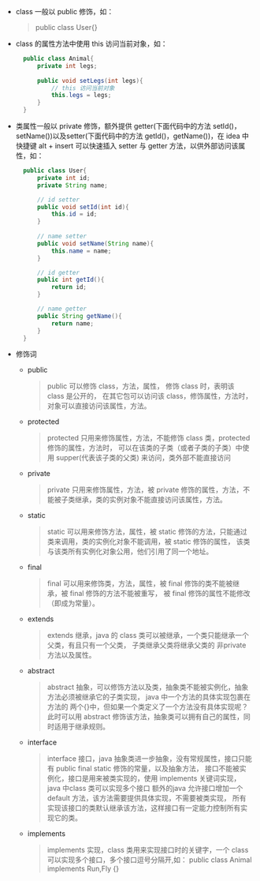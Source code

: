 - class 一般以 public 修饰，如：
    > public class User{}
- class 的属性方法中使用 this 访问当前对象，如：
    ```java
      public class Animal{
          private int legs;
          
          public void setLegs(int legs){
              // this 访问当前对象
              this.legs = legs;
          }   
      }   
    ```
- 类属性一般以 private 修饰，额外提供 getter(下面代码中的方法 setId()，setName())以及setter(下面代码中的方法 getId()，getName())，在 idea 中快捷键 alt + insert 可以快速插入 setter 与 getter 方法，以供外部访问该属性，如：
    ```java
      public class User{
          private int id;
          private String name;
  
          // id setter
          public void setId(int id){
              this.id = id;
          }
          
          // name setter
          public void setName(String name){
              this.name = name;
          }          
  
          // id getter
          public int getId(){
              return id;
          }
  
          // name getter 
          public String getName(){
              return name;
          }   
      }
    ```
    
- 修饰词

    - public
    
        > public 可以修饰 class，方法，属性， 修饰 class 时，表明该 class 是公开的，
        在其它包可以访问该 class，修饰属性，方法时，对象可以直接访问该属性，方法。
       
    - protected
    
        > protected 只用来修饰属性，方法，不能修饰 class 类，protected 修饰的属性，方法时，
        可以在该类的子类（或者子类的子类）中使用 supper(代表该子类的父类) 来访问，类外部不能直接访问
    
    - private
    
        > private 只用来修饰属性，方法，被 private 修饰的属性，方法，不能被子类继承，类的实例对象不能直接访问该属性，方法。
    
    - static
    
        > static 可以用来修饰方法，属性，被 static 修饰的方法，只能通过类来调用，类的实例化对象不能调用，被 static 修饰的属性，
        该类与该类所有实例化对象公用，他们引用了同一个地址。
    
    - final
    
        > final 可以用来修饰类，方法，属性，被 final 修饰的类不能被继承，被 final 修饰的方法不能被重写，
        被 final 修饰的属性不能修改（即成为常量）。
    
    - extends
    
        > extends 继承，java 的 class 类可以被继承，一个类只能继承一个父类，有且只有一个父类，
        子类继承父类将继承父类的 非private 方法以及属性。
    
    - abstract
    
        > abstract 抽象，可以修饰方法以及类，抽象类不能被实例化，抽象方法必须被继承它的子类实现，
        java 中一个方法的具体实现包裹在方法的 两个{}中，但如果一个类定义了一个方法没有具体实现呢？
        此时可以用 abstract 修饰该方法，抽象类可以拥有自己的属性，同时适用于继承规则。
    
    - interface
    
        > interface 接口，java 抽象类进一步抽象，没有常规属性，接口只能有 public final static 修饰的常量，以及抽象方法，
        接口不能被实例化，接口是用来被类实现的，使用 implements 关键词实现，java 中class 类可以实现多个接口
        额外的java 允许接口增加一个 default 方法，该方法需要提供具体实现，不需要被类实现，
        所有实现该接口的类默认继承该方法，这样接口有一定能力控制所有实现它的类。
        
    - implements 
    
        > implements 实现，class 类用来实现接口时的关键字，一个 class 可以实现多个接口，多个接口逗号分隔开,如： 
        public class Animal implements Run,Fly {}